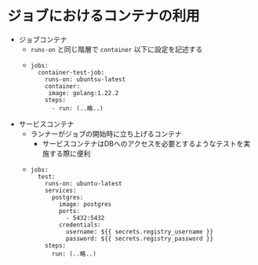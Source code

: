 # ジョブにおけるコンテナの利用
- ジョブコンテナ
  - `runs-on` と同じ階層で `container` 以下に設定を記述する
  - ```
    jobs:
      container-test-job:
        runs-on: ubuntsu-latest
        container:
         image: golang:1.22.2
        steps:
          - run: (..略..)
    ```
- サービスコンテナ
  - ランナーがジョブの開始時に立ち上げるコンテナ
    - サービスコンテナはDBへのアクセスを必要とするようなテストを実施する際に便利
  - ```
    jobs:
      test:
        runs-on: ubuntu-latest
        services:
          postgres:
            image: postgres
            ports:
              - 5432:5432
            credentials:
              username: ${{ secrets.registry_username }}
              password: ${{ secrets.registry_password }}
        steps:
          run: (..略..)
    ```
  
